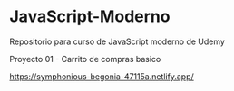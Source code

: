 # JavaScript-Moderno
Repositorio para curso de JavaScript moderno  de Udemy



Proyecto 01 - Carrito de compras basico 

https://symphonious-begonia-47115a.netlify.app/
